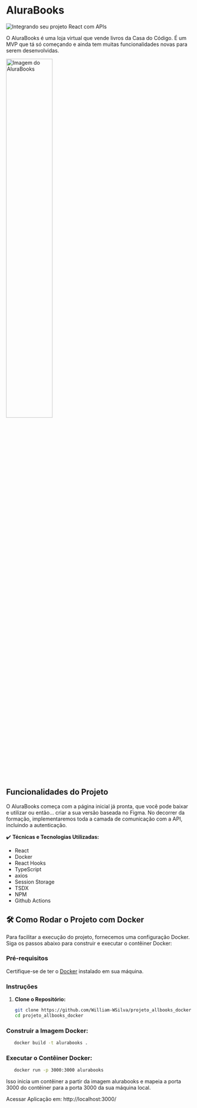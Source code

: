 # AluraBooks

![Integrando seu projeto React com APIs](thumbnail.png)

O AluraBooks é uma loja virtual que vende livros da Casa do Código. 
É um MVP que tá só começando e ainda tem muitas funcionalidades novas para serem desenvolvidas.

<img src="screencapture.png" alt="Imagem do AluraBooks" width="50%">


## Funcionalidades do Projeto

O AluraBooks começa com a página inicial já pronta, que você pode baixar e utilizar ou então... criar a sua versão baseada no Figma. No decorrer da formação, implementaremos toda a camada de comunicação com a API, incluindo a autenticação.

✔️ **Técnicas e Tecnologias Utilizadas:**
- React
- Docker
- React Hooks
- TypeScript
- axios
- Session Storage
- TSDX
- NPM
- Github Actions

## 🛠️ Como Rodar o Projeto com Docker

Para facilitar a execução do projeto, fornecemos uma configuração Docker. Siga os passos abaixo para construir e executar o contêiner Docker:

### **Pré-requisitos**

Certifique-se de ter o [Docker](https://docs.docker.com/get-docker/) instalado em sua máquina.

### **Instruções**

1. **Clone o Repositório:**
   ```bash
   git clone https://github.com/William-WSilva/projeto_allbooks_docker.git
   cd projeto_allbooks_docker

### Construir a Imagem Docker:
 ```bash 
    docker build -t alurabooks .
```

### Executar o Contêiner Docker:
 ```bash
    docker run -p 3000:3000 alurabooks
```

Isso inicia um contêiner a partir da imagem alurabooks e mapeia a porta 3000 do contêiner para a porta 3000 da sua máquina local.

Acessar Aplicação em: http://localhost:3000/